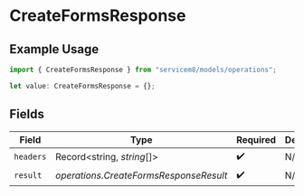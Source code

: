 # CreateFormsResponse

## Example Usage

```typescript
import { CreateFormsResponse } from "servicem8/models/operations";

let value: CreateFormsResponse = {};
```

## Fields

| Field                                  | Type                                   | Required                               | Description                            |
| -------------------------------------- | -------------------------------------- | -------------------------------------- | -------------------------------------- |
| `headers`                              | Record<string, *string*[]>             | :heavy_check_mark:                     | N/A                                    |
| `result`                               | *operations.CreateFormsResponseResult* | :heavy_check_mark:                     | N/A                                    |